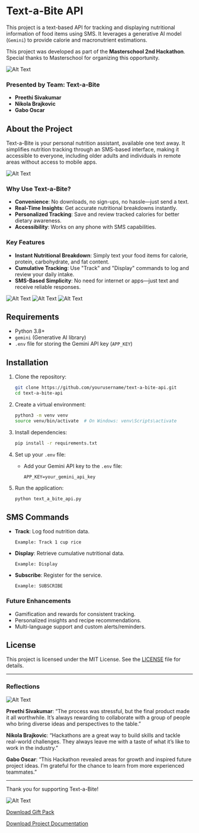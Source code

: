 # Text-a-Bite API

This project is a text-based API for tracking and displaying nutritional information of food items using SMS. It leverages a generative AI model (`Gemini`) to provide calorie and macronutrient estimations.

This project was developed as part of the **Masterschool 2nd Hackathon**. Special thanks to Masterschool for organizing this opportunity.

![Alt Text](assets/presentation_img/1.png)


### Presented by Team: Text-a-Bite

- **Preethi Sivakumar**
- **Nikola Brajkovic**
- **Gabo Oscar**

## About the Project

Text-a-Bite is your personal nutrition assistant, available one text away. It simplifies nutrition tracking through an SMS-based interface, making it accessible to everyone, including older adults and individuals in remote areas without access to mobile apps.

![Alt Text](assets/presentation_img/3.png)

### Why Use Text-a-Bite?

- **Convenience**: No downloads, no sign-ups, no hassle—just send a text.
- **Real-Time Insights**: Get accurate nutritional breakdowns instantly.
- **Personalized Tracking**: Save and review tracked calories for better dietary awareness.
- **Accessibility**: Works on any phone with SMS capabilities.

### Key Features

- **Instant Nutritional Breakdown**: Simply text your food items for calorie, protein, carbohydrate, and fat content.
- **Cumulative Tracking**: Use "Track" and "Display" commands to log and review your daily intake.
- **SMS-Based Simplicity**: No need for internet or apps—just text and receive reliable responses.

![Alt Text](assets/presentation_img/2.png)
![Alt Text](assets/presentation_img/4.png)
![Alt Text](assets/presentation_img/5.png)


## Requirements

- Python 3.8+
- `gemini` (Generative AI library)
- `.env` file for storing the Gemini API key (`APP_KEY`)

## Installation

1. Clone the repository:
   ```bash
   git clone https://github.com/yourusername/text-a-bite-api.git
   cd text-a-bite-api
   ```

2. Create a virtual environment:
   ```bash
   python3 -m venv venv
   source venv/bin/activate  # On Windows: venv\Scripts\activate
   ```

3. Install dependencies:
   ```bash
   pip install -r requirements.txt
   ```

4. Set up your `.env` file:
   - Add your Gemini API key to the `.env` file:
     ```
     APP_KEY=your_gemini_api_key
     ```

5. Run the application:
   ```bash
   python text_a_bite_api.py
   ```

## SMS Commands

- **Track**: Log food nutrition data.
  ```
  Example: Track 1 cup rice
  ```
- **Display**: Retrieve cumulative nutritional data.
  ```
  Example: Display
  ```
- **Subscribe**: Register for the service.
  ```
  Example: SUBSCRIBE
  ```

### Future Enhancements

- Gamification and rewards for consistent tracking.
- Personalized insights and recipe recommendations.
- Multi-language support and custom alerts/reminders.

## License

This project is licensed under the MIT License. See the [LICENSE](LICENSE) file for details.

---

### Reflections

![Alt Text](assets/presentation_img/6.png)

**Preethi Sivakumar**: “The process was stressful, but the final product made it all worthwhile. It’s always rewarding to collaborate with a group of people who bring diverse ideas and perspectives to the table.”

**Nikola Brajkovic**: “Hackathons are a great way to build skills and tackle real-world challenges. They always leave me with a taste of what it’s like to work in the industry.”

**Gabo Oscar**: “This Hackathon revealed areas for growth and inspired future project ideas. I’m grateful for the chance to learn from more experienced teammates.”

---

Thank you for supporting Text-a-Bite!

![Alt Text](assets/presentation_img/7.png)

[Download Gift Pack](downloads/gift_pack.zip)

[Download Project Documentation](docs/UserGuide.pdf)
